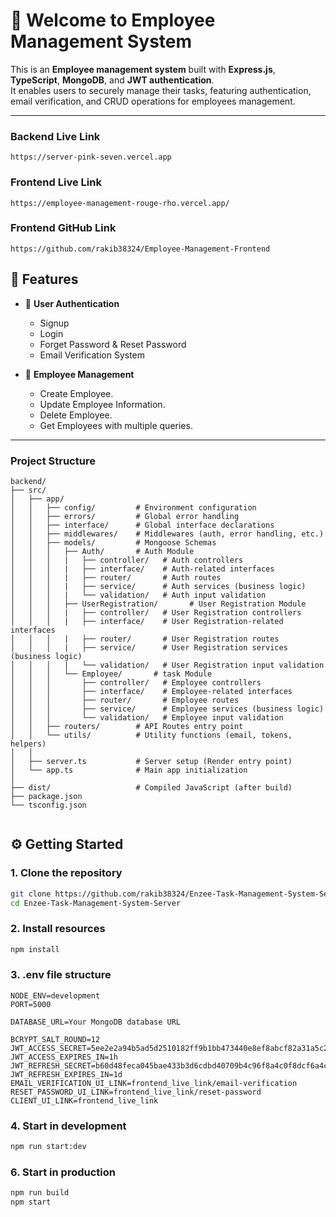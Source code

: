# 📝  Welcome to Employee Management System

This is an **Employee management system** built with **Express.js**, **TypeScript**, **MongoDB**, and **JWT authentication**.  
It enables users to securely manage their tasks, featuring authentication, email verification, and CRUD operations for employees management.

---
### Backend Live Link
```
https://server-pink-seven.vercel.app
```
### Frontend Live Link
```
https://employee-management-rouge-rho.vercel.app/
```
### Frontend GitHub Link
```
https://github.com/rakib38324/Employee-Management-Frontend
```

## 🚀 Features

- 🔐 **User Authentication**
  - Signup  
  - Login  
  - Forget Password & Reset Password  
  - Email Verification System  

- 📝 **Employee Management**
  - Create Employee.  
  - Update Employee Information.    
  - Delete Employee.
  - Get Employees with multiple queries.

---
### Project Structure
```
backend/
├── src/
│   ├── app/
│   │   ├── config/         # Environment configuration
│   │   ├── errors/         # Global error handling
│   │   ├── interface/      # Global interface declarations
│   │   ├── middlewares/    # Middlewares (auth, error handling, etc.)
│   │   ├── models/         # Mongoose Schemas
│   │   │   ├── Auth/       # Auth Module
│   │   │   |   ├── controller/   # Auth controllers
│   │   │   |   ├── interface/    # Auth-related interfaces
│   │   │   |   ├── router/       # Auth routes
│   │   │   |   ├── service/      # Auth services (business logic)
│   │   │   |   └── validation/   # Auth input validation
│   │   │   ├── UserRegistration/       # User Registration Module
│   │   │   |   ├── controller/   # User Registration controllers
│   │   │   |   ├── interface/    # User Registration-related interfaces
│   │   │   |   ├── router/       # User Registration routes
│   │   │   |   ├── service/      # User Registration services (business logic)
│   │   │   |   └── validation/   # User Registration input validation
│   │   │   └── Employee/       # task Module
│   │   │       ├── controller/   # Employee controllers
│   │   │       ├── interface/    # Employee-related interfaces
│   │   │       ├── router/       # Employee routes
│   │   │       ├── service/      # Employee services (business logic)
│   │   │       └── validation/   # Employee input validation
│   │   ├── routers/        # API Routes entry point
│   │   └── utils/          # Utility functions (email, tokens, helpers)
│   │
│   ├── server.ts           # Server setup (Render entry point)
│   └── app.ts              # Main app initialization
│
├── dist/                   # Compiled JavaScript (after build)
├── package.json
└── tsconfig.json


```
## ⚙️ Getting Started

### 1. Clone the repository

```bash
git clone https://github.com/rakib38324/Enzee-Task-Management-System-Server.git
cd Enzee-Task-Management-System-Server
```

### 2. Install resources
```bash
npm install
```

### 3. .env file structure
```
NODE_ENV=development
PORT=5000

DATABASE_URL=Your MongoDB database URL

BCRYPT_SALT_ROUND=12
JWT_ACCESS_SECRET=5ee2e2a94b5ad5d2510182ff9b1bb473440e8ef8abcf82a31a5c24dd616237f4b433c312050f6d989f22f95ee6e9db32ba0a7796caca455f87984bd6f5977a87
JWT_ACCESS_EXPIRES_IN=1h
JWT_REFRESH_SECRET=b60d48feca045bae433b3d6cdbd40709b4c96f8a4c0f8dcf6a4c47c04d936251b6939b644ab39937006cdc9ca250bf880d35830f710e8944a225c428896be660
JWT_REFRESH_EXPIRES_IN=1d
EMAIL_VERIFICATION_UI_LINK=frontend_live_link/email-verification
RESET_PASSWORD_UI_LINK=frontend_live_link/reset-password
CLIENT_UI_LINK=frontend_live_link

```

 ### 4. Start in development
```bash
npm run start:dev
```

 ### 6. Start in production
```bash
npm run build
npm start
```


